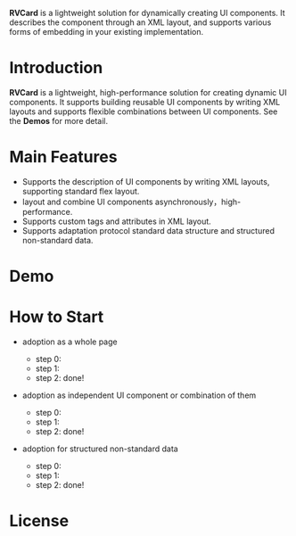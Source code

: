 **RVCard** is a lightweight solution for dynamically creating UI components. It describes the component through an XML layout, and supports various forms of embedding in your existing implementation.


# Introduction
**RVCard** is a lightweight, high-performance solution for creating dynamic UI components. It supports building reusable UI components by writing XML layouts and supports flexible combinations between UI components. See the **Demos**  for more detail.

# Main Features
- Supports the description of UI components by writing XML layouts, supporting standard flex layout.
- layout and combine UI components asynchronously，high-performance.
- Supports custom tags and attributes in XML layout.
- Supports adaptation protocol standard data structure and structured non-standard data.

# Demo


# How to Start

- adoption as a whole page
	- step 0:
	- step 1:
	- step 2:
done!

- adoption as independent UI component or combination of them
	- step 0:
	- step 1:
	- step 2:
done!

- adoption for structured non-standard data
	- step 0:
	- step 1:
	- step 2:
done!
   
# License
